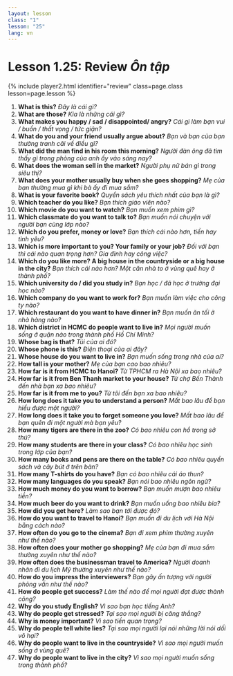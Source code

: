 ```yaml
---
layout: lesson
class: "1"
lesson: "25"
lang: vn
---
```



# Lesson 1.25: Review *Ôn tập*


{% include player2.html identifier="review" class=page.class lesson=page.lesson %}

1. **What is this?**  *Đây là cái gì?*
2. **What are those?**  *Kia là những cái gì?*
3. **What makes you happy / sad / disappointed/ angry?**  *Cái gì làm bạn vui / buồn / thất vọng / tức giận?*
4. **What do you and your friend usually argue about?**  *Bạn và bạn của bạn thường tranh cãi về điều gì?*
5. **What did the man find in his room this morning?**  *Người đàn ông đã tìm thấy gì trong phòng của anh ấy vào sáng nay?*
6. **What does the woman sell in the market?**  *Người phụ nữ bán gì trong siêu thị?*
7. **What does your mother usually buy when she goes shopping?**   *Mẹ của bạn thường mua gì khi bà ấy đi mua sắm?*
8. **What is your favorite book?**  *Quyển sách yêu thích nhất của bạn là gì?*
9. **Which teacher do you like?**  *Bạn thích giáo viên nào?*
10. **Which movie do you want to watch?**  *Bạn muốn xem phim gì?*
11. **Which classmate do you want to talk to?**  *Bạn muốn nói chuyện với người bạn cùng lớp nào?*
12. **Which do you prefer, money or love?**  *Bạn thích cái nào hơn, tiền hay tình yêu?*
13. **Which is more important to you? Your family or your job?**  *Đối với bạn thì cái nào quan trọng hơn? Gia đình hay công việc?*
14. **Which do you like more? A big house in the countryside or a big house in the city?**  *Bạn thích cái nào hơn? Một căn nhà to ở vùng quê hay ở thành phố?*
15. **Which university do / did you study in?**  *Bạn học / đã học ở trường đại học nào?*
16. **Which company do you want to work for?**  *Bạn muốn làm việc cho công ty nào?*
17. **Which restaurant do you want to have dinner in?**  *Bạn muốn ăn tối ở nhà hàng nào?*
18. **Which district in HCMC do people want to live in?**  *Mọi người muốn sống ở quận nào trong thành phố Hồ Chí Minh?*
19. **Whose bag is that?**  *Túi của ai đó?*
20. **Whose phone is this?**  *Điện thoại của ai đây?*
21. **Whose house do you want to live in?**  *Bạn muốn sống trong nhà của ai?*
22. **How tall is your mother?**  *Mẹ của bạn cao bao nhiêu?*
23. **How far is it from HCMC to Hanoi?**  *Từ TPHCM ra Hà Nội xa bao nhiêu?*
24. **How far is it from Ben Thanh market to your house?**  *Từ chợ Bến Thành đến nhà bạn xa bao nhiêu?*
25. **How far is it from me to you?**  *Từ tôi đến bạn xa bao nhiêu?*
26. **How long does it take you to understand a person?**  *Mất bao lâu để bạn hiểu được một người?*
27. **How long does it take you to forget someone you love?**  *Mất bao lâu để bạn quên đi một người mà bạn yêu?*
28. **How many tigers are there in the zoo?**  *Có bao nhiêu con hổ trong sở thú?*
29. **How many students are there in your class?**  *Có bao nhiêu học sinh trong lớp của bạn?*
30. **How many books and pens are there on the table?**  *Có bao nhiêu quyển sách và cây bút ở trên bàn?*
31. **How many T-shirts do you have?**  *Bạn có bao nhiêu cái áo thun?*
32. **How many languages do you speak?**  *Bạn nói bao nhiêu ngôn ngữ?*
33. **How much money do you want to borrow?**  *Bạn muốn mượn bao nhiêu tiền?*
34. **How much beer do you want to drink?**  *Bạn muốn uống bao nhiêu bia?*
35. **How did you get here?**  *Làm sao bạn tới được đó?*
36. **How do you want to travel to Hanoi?**  *Bạn muốn đi du lịch với Hà Nội bằng cách nào?*
37. **How often do you go to the cinema?**  *Bạn đi xem phim thường xuyên như thế nào?*
38. **How often does your mother go shopping?**  *Mẹ của bạn đi mua sắm thường xuyên như thế nào?*
39. **How often does the businessman travel to America?**  *Người doanh nhân đi du lịch Mỹ thường xuyên như thế nào?*
40. **How do you impress the interviewers?**  *Bạn gây ấn tượng với người phỏng vấn như thế nào?*
41. **How do people get success?**  *Làm thế nào để mọi người đạt được thành công?*
42. **Why do you study English?**  *Vì sao bạn học tiếng Anh?*
43. **Why do people get stressed?**  *Tại sao mọi người bị căng thẳng?*
44. **Why is money important?**  *Vì sao tiền quan trọng?*
45. **Why do people tell white lies?**  *Tại sao mọi người lại nói những lời nói dối vô hại?*
46. **Why do people want to live in the countryside?**  *Vì sao mọi người muốn sống ở vùng quê?*
47. **Why do people want to live in the city?**   *Vì sao mọi người muốn sống trong thành phố?*